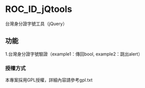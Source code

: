 ROC_ID_jQtools
================

台灣身分證字號工具（jQuery）

## 功能
1.台灣身分證字號驗證（example1：傳回bool, example2：跳出alert）

### 授權方式
本專案採用GPL授權，詳細內容請參考gpl.txt
